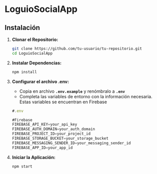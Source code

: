 # LoguioSocialApp

## Instalación

1. **Clonar el Repositorio:**

   ```bash
   git clone https://github.com/tu-usuario/tu-repositorio.git
   cd LoguioSocialApp
   ```

2. **Instalar Dependencias:**

   ```bash
   npm install
   ```

3. **Configurar el archivo .env:**

   - Copia en archivo **`.env.example`** y renómbralo a **`.env`**
   - Completa las variables de entorno con la información necesaria. Estas variables se encuentran en Firebase

   ```js
   #.env

   #Firebase
   FIREBASE_API_KEY=your_api_key
   FIREBASE_AUTH_DOMAIN=your_auth_domain
   FIREBASE_PROJECT_ID=your_project_id
   FIREBASE_STORAGE_BUCKET=your_storage_bucket
   FIREBASE_MESSAGING_SENDER_ID=your_messaging_sender_id
   FIREBASE_APP_ID=your_app_id

   ```

4. **Iniciar la Aplicación:**
   ```bash
   npm start
   ```
